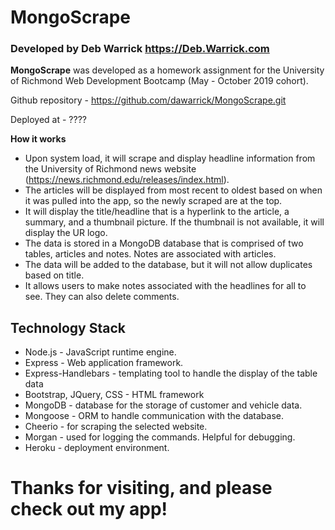 # MongoScrape 

### Developed by Deb Warrick https://Deb.Warrick.com

**MongoScrape** was developed as a homework assignment for the University of Richmond Web Development Bootcamp (May - October 2019 cohort).

Github repository - https://github.com/dawarrick/MongoScrape.git

Deployed at - ????


**How it works**

* Upon system load, it will scrape and display headline information from the University of Richmond news website (https://news.richmond.edu/releases/index.html).
* The articles will be displayed from most recent to oldest based on when it was pulled into the app, so the newly scraped are at the top.
* It will display the title/headline that is a hyperlink to the article, a summary, and a thumbnail picture.  If the thumbnail is not available, it will display the UR logo.
* The data is stored in a MongoDB database that is comprised of two tables, articles and notes.  Notes are associated with articles.
* The data will be added to the database, but it will not allow duplicates based on title.
* It allows users to make notes associated with the headlines for all to see.  They can also delete comments.


## Technology Stack
* Node.js - JavaScript runtime engine.
* Express - Web application framework.
* Express-Handlebars - templating tool to handle the display of the table data
* Bootstrap, JQuery, CSS - HTML framework
* MongoDB - database for the storage of customer and vehicle data.
* Mongoose - ORM to handle communication with the database.
* Cheerio - for scraping the selected website.
* Morgan - used for logging the commands.  Helpful for debugging.
* Heroku - deployment environment.

# Thanks for visiting, and please check out my app!
